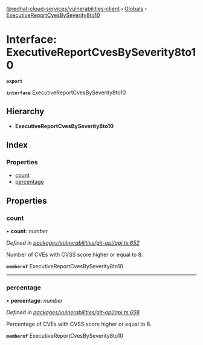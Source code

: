 [@redhat-cloud-services/vulnerabilities-client](../README.md) › [Globals](../globals.md) › [ExecutiveReportCvesBySeverity8to10](executivereportcvesbyseverity8to10.md)

# Interface: ExecutiveReportCvesBySeverity8to10

**`export`** 

**`interface`** ExecutiveReportCvesBySeverity8to10

## Hierarchy

* **ExecutiveReportCvesBySeverity8to10**

## Index

### Properties

* [count](executivereportcvesbyseverity8to10.md#count)
* [percentage](executivereportcvesbyseverity8to10.md#percentage)

## Properties

###  count

• **count**: *number*

*Defined in [packages/vulnerabilities/git-api/api.ts:652](https://github.com/RedHatInsights/javascript-clients/blob/master/packages/vulnerabilities/git-api/api.ts#L652)*

Number of CVEs with CVSS score higher or equal to 8.

**`memberof`** ExecutiveReportCvesBySeverity8to10

___

###  percentage

• **percentage**: *number*

*Defined in [packages/vulnerabilities/git-api/api.ts:658](https://github.com/RedHatInsights/javascript-clients/blob/master/packages/vulnerabilities/git-api/api.ts#L658)*

Percentage of CVEs with CVSS score higher or equal to 8.

**`memberof`** ExecutiveReportCvesBySeverity8to10
